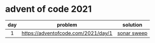 # advent of code 2021

| day | problem | solution |
|:---:|:-------:|:--------:|
| 1   | https://adventofcode.com/2021/day/1 | [sonar sweep](./01-sonar-sweep) |
